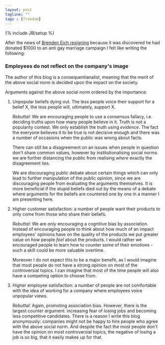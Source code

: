 ```yaml
---
layout: post
tagline: ""
tags : [freedom]
---
```

{% include JB/setup %}

After the news of [Brenden Eich resigning](http://www.zdnet.com/mozilla-ceo-brendan-eich-resigns-amid-controversy-7000028041/) because it was discovered he had donated $1000 to an anti gay marriage campaign I felt like writing the following:

### Employees do not reflect on the company's image

The author of this blog is a consequentianalist, meaning that the merit of the above social norm is decided upon the impact on the society.

Arguments against the above social norm ordered by the importance:

1. Unpopular beliefs dying out. The less people voice their support for a belief X, the less people will, ultimately, support X.

    *Rebuttal:* We are encouraging people to use a consensus fallacy, i.e. deciding truths upon how many people believe in it. Truth is not a popularity contest. We only establish the truth using *evidence*. The fact the everyone believes it to be true is not decisive enough and there was a number of occasions when the public was wrong about facts.

    There can still be a disagreement on an issues when people in question don't share common values, however by institutionalising social norms we are further distancing the public from realising *where* exactly the disagreement lies.

    We are discouraging public debate about certain things which can only lead to further manipulation of the public opinion, since we are discouraging people from evaluating the arguments themselves.
    It is more beneficial if the stupid beliefs died out by the means of a debate where arguments for the beliefs are countered one by one in a manner I am presenting here.
2. Higher customer satisfaction: a number of people want their products to only come from those who share their beliefs.

    *Rebuttal:* We are only encouraging a cognitive bias by association.
    Instead of encouraging people to think about how much of an impact
    employees' opinions have on the quality of the products we put greater
    value on how people *feel* about the products. I would rather we encouraged
    people to learn how to counter some of their emotions - such a skill could
    be more valuable overtime.

    Moreover I do not expect this to be a major benefit, as I would imagine that most
    people do not have a strong opinion on most of the controversial
    topics. I can imagine that most of the time people will also have a
    competing option to choose from.
3. Higher employee satisfaction: a number of people are not comfortable with the idea of working for a company where employees voice unpopular views.

    *Rebuttal:* Again, promoting association bias. However, there is the largest counter argument: increasing fear of losing jobs and becoming less competitive candidates. There is a reason I write this blog anonymously: companies might not be happy to hire people who agree with the above social norm. And despite the fact the most people don't have the opinion on most controversial topics, the negative of losing a job is so big, that it easily makes up for that.
